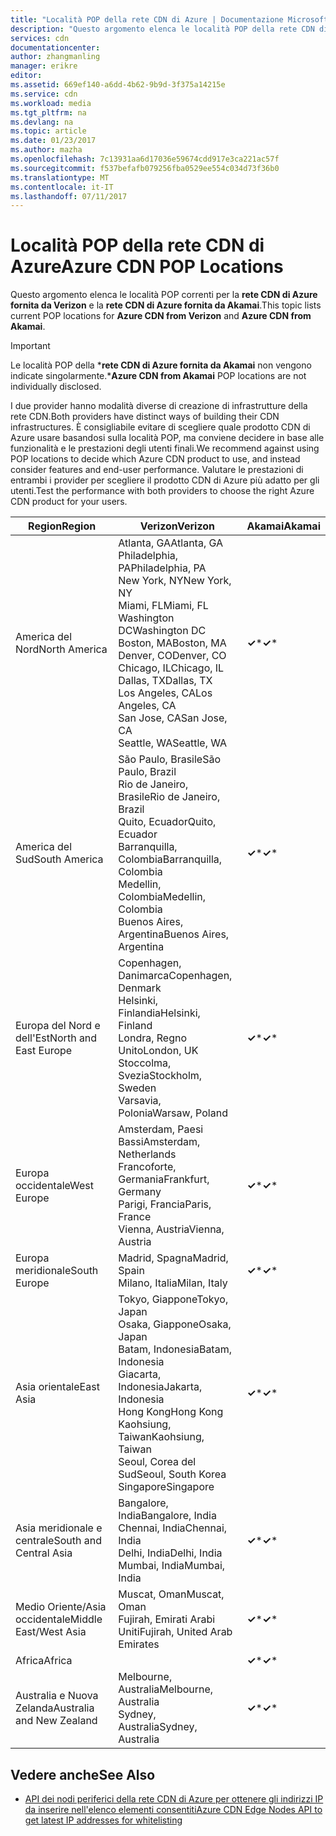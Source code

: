 ```yaml
---
title: "Località POP della rete CDN di Azure | Documentazione Microsoft"
description: "Questo argomento elenca le località POP della rete CDN di Azure."
services: cdn
documentationcenter: 
author: zhangmanling
manager: erikre
editor: 
ms.assetid: 669ef140-a6dd-4b62-9b9d-3f375a14215e
ms.service: cdn
ms.workload: media
ms.tgt_pltfrm: na
ms.devlang: na
ms.topic: article
ms.date: 01/23/2017
ms.author: mazha
ms.openlocfilehash: 7c13931aa6d17036e59674cdd917e3ca221ac57f
ms.sourcegitcommit: f537befafb079256fba0529ee554c034d73f36b0
ms.translationtype: MT
ms.contentlocale: it-IT
ms.lasthandoff: 07/11/2017
---
```

# <a name="azure-cdn-pop-locations"></a><span data-ttu-id="972f0-103">Località POP della rete CDN di Azure</span><span class="sxs-lookup"><span data-stu-id="972f0-103">Azure CDN POP Locations</span></span>
<span data-ttu-id="972f0-104">Questo argomento elenca le località POP correnti per la **rete CDN di Azure fornita da Verizon** e la **rete CDN di Azure fornita da Akamai**.</span><span class="sxs-lookup"><span data-stu-id="972f0-104">This topic lists current POP locations for **Azure CDN from Verizon** and **Azure CDN from Akamai**.</span></span>

> [!IMPORTANT]
> <span data-ttu-id="972f0-105">Le località POP della \***rete CDN di Azure fornita da Akamai** non vengono indicate singolarmente.</span><span class="sxs-lookup"><span data-stu-id="972f0-105">\***Azure CDN from Akamai** POP locations are not individually disclosed.</span></span>  
> 
> <span data-ttu-id="972f0-106">I due provider hanno modalità diverse di creazione di infrastrutture della rete CDN.</span><span class="sxs-lookup"><span data-stu-id="972f0-106">Both providers have distinct ways of building their CDN infrastructures.</span></span>  <span data-ttu-id="972f0-107">È consigliabile evitare di scegliere quale prodotto CDN di Azure usare basandosi sulla località POP, ma conviene decidere in base alle funzionalità e le prestazioni degli utenti finali.</span><span class="sxs-lookup"><span data-stu-id="972f0-107">We recommend against using POP locations to decide which Azure CDN product to use, and instead consider features and end-user performance.</span></span>  <span data-ttu-id="972f0-108">Valutare le prestazioni di entrambi i provider per scegliere il prodotto CDN di Azure più adatto per gli utenti.</span><span class="sxs-lookup"><span data-stu-id="972f0-108">Test the performance with both providers to choose the right Azure CDN product for your users.</span></span> 
> 
> 

| <span data-ttu-id="972f0-109">Region</span><span class="sxs-lookup"><span data-stu-id="972f0-109">Region</span></span> | <span data-ttu-id="972f0-110">Verizon</span><span class="sxs-lookup"><span data-stu-id="972f0-110">Verizon</span></span> | <span data-ttu-id="972f0-111">Akamai</span><span class="sxs-lookup"><span data-stu-id="972f0-111">Akamai</span></span> |
| --- | --- | --- |
| <span data-ttu-id="972f0-112">America del Nord</span><span class="sxs-lookup"><span data-stu-id="972f0-112">North America</span></span> |<span data-ttu-id="972f0-113">Atlanta, GA</span><span class="sxs-lookup"><span data-stu-id="972f0-113">Atlanta, GA</span></span><br /><span data-ttu-id="972f0-114">Philadelphia, PA</span><span class="sxs-lookup"><span data-stu-id="972f0-114">Philadelphia, PA</span></span><br /><span data-ttu-id="972f0-115">New York, NY</span><span class="sxs-lookup"><span data-stu-id="972f0-115">New York, NY</span></span><br /><span data-ttu-id="972f0-116">Miami, FL</span><span class="sxs-lookup"><span data-stu-id="972f0-116">Miami, FL</span></span><br /><span data-ttu-id="972f0-117">Washington DC</span><span class="sxs-lookup"><span data-stu-id="972f0-117">Washington DC</span></span><br /><span data-ttu-id="972f0-118">Boston, MA</span><span class="sxs-lookup"><span data-stu-id="972f0-118">Boston, MA</span></span><br /><span data-ttu-id="972f0-119">Denver, CO</span><span class="sxs-lookup"><span data-stu-id="972f0-119">Denver, CO</span></span><br /><span data-ttu-id="972f0-120">Chicago, IL</span><span class="sxs-lookup"><span data-stu-id="972f0-120">Chicago, IL</span></span><br /><span data-ttu-id="972f0-121">Dallas, TX</span><span class="sxs-lookup"><span data-stu-id="972f0-121">Dallas, TX</span></span><br /><span data-ttu-id="972f0-122">Los Angeles, CA</span><span class="sxs-lookup"><span data-stu-id="972f0-122">Los Angeles, CA</span></span><br /><span data-ttu-id="972f0-123">San Jose, CA</span><span class="sxs-lookup"><span data-stu-id="972f0-123">San Jose, CA</span></span><br /><span data-ttu-id="972f0-124">Seattle, WA</span><span class="sxs-lookup"><span data-stu-id="972f0-124">Seattle, WA</span></span> |<span data-ttu-id="972f0-125">**&#x2713;**\*</span><span class="sxs-lookup"><span data-stu-id="972f0-125">**&#x2713;**\*</span></span> |
| <span data-ttu-id="972f0-126">America del Sud</span><span class="sxs-lookup"><span data-stu-id="972f0-126">South America</span></span> |<span data-ttu-id="972f0-127">São Paulo, Brasile</span><span class="sxs-lookup"><span data-stu-id="972f0-127">São Paulo, Brazil</span></span><br /><span data-ttu-id="972f0-128">Rio de Janeiro, Brasile</span><span class="sxs-lookup"><span data-stu-id="972f0-128">Rio de Janeiro, Brazil</span></span><br /><span data-ttu-id="972f0-129">Quito, Ecuador</span><span class="sxs-lookup"><span data-stu-id="972f0-129">Quito, Ecuador</span></span><br /><span data-ttu-id="972f0-130">Barranquilla, Colombia</span><span class="sxs-lookup"><span data-stu-id="972f0-130">Barranquilla, Colombia</span></span><br /><span data-ttu-id="972f0-131">Medellin, Colombia</span><span class="sxs-lookup"><span data-stu-id="972f0-131">Medellin, Colombia</span></span><br/><span data-ttu-id="972f0-132">Buenos Aires, Argentina</span><span class="sxs-lookup"><span data-stu-id="972f0-132">Buenos Aires, Argentina</span></span> |<span data-ttu-id="972f0-133">**&#x2713;**\*</span><span class="sxs-lookup"><span data-stu-id="972f0-133">**&#x2713;**\*</span></span> |
| <span data-ttu-id="972f0-134">Europa del Nord e dell'Est</span><span class="sxs-lookup"><span data-stu-id="972f0-134">North and East Europe</span></span> |<span data-ttu-id="972f0-135">Copenhagen, Danimarca</span><span class="sxs-lookup"><span data-stu-id="972f0-135">Copenhagen, Denmark</span></span><br /><span data-ttu-id="972f0-136">Helsinki, Finlandia</span><span class="sxs-lookup"><span data-stu-id="972f0-136">Helsinki, Finland</span></span><br /><span data-ttu-id="972f0-137">Londra, Regno Unito</span><span class="sxs-lookup"><span data-stu-id="972f0-137">London, UK</span></span><br /><span data-ttu-id="972f0-138">Stoccolma, Svezia</span><span class="sxs-lookup"><span data-stu-id="972f0-138">Stockholm, Sweden</span></span><br /><span data-ttu-id="972f0-139">Varsavia, Polonia</span><span class="sxs-lookup"><span data-stu-id="972f0-139">Warsaw, Poland</span></span> |<span data-ttu-id="972f0-140">**&#x2713;**\*</span><span class="sxs-lookup"><span data-stu-id="972f0-140">**&#x2713;**\*</span></span> |
| <span data-ttu-id="972f0-141">Europa occidentale</span><span class="sxs-lookup"><span data-stu-id="972f0-141">West Europe</span></span> |<span data-ttu-id="972f0-142">Amsterdam, Paesi Bassi</span><span class="sxs-lookup"><span data-stu-id="972f0-142">Amsterdam, Netherlands</span></span><br /><span data-ttu-id="972f0-143">Francoforte, Germania</span><span class="sxs-lookup"><span data-stu-id="972f0-143">Frankfurt, Germany</span></span><br /><span data-ttu-id="972f0-144">Parigi, Francia</span><span class="sxs-lookup"><span data-stu-id="972f0-144">Paris, France</span></span><br /><span data-ttu-id="972f0-145">Vienna, Austria</span><span class="sxs-lookup"><span data-stu-id="972f0-145">Vienna, Austria</span></span> |<span data-ttu-id="972f0-146">**&#x2713;**\*</span><span class="sxs-lookup"><span data-stu-id="972f0-146">**&#x2713;**\*</span></span> |
| <span data-ttu-id="972f0-147">Europa meridionale</span><span class="sxs-lookup"><span data-stu-id="972f0-147">South Europe</span></span> |<span data-ttu-id="972f0-148">Madrid, Spagna</span><span class="sxs-lookup"><span data-stu-id="972f0-148">Madrid, Spain</span></span><br /><span data-ttu-id="972f0-149">Milano, Italia</span><span class="sxs-lookup"><span data-stu-id="972f0-149">Milan, Italy</span></span> |<span data-ttu-id="972f0-150">**&#x2713;**\*</span><span class="sxs-lookup"><span data-stu-id="972f0-150">**&#x2713;**\*</span></span> |
| <span data-ttu-id="972f0-151">Asia orientale</span><span class="sxs-lookup"><span data-stu-id="972f0-151">East Asia</span></span> |<span data-ttu-id="972f0-152">Tokyo, Giappone</span><span class="sxs-lookup"><span data-stu-id="972f0-152">Tokyo, Japan</span></span><br /><span data-ttu-id="972f0-153">Osaka, Giappone</span><span class="sxs-lookup"><span data-stu-id="972f0-153">Osaka, Japan</span></span><br /><span data-ttu-id="972f0-154">Batam, Indonesia</span><span class="sxs-lookup"><span data-stu-id="972f0-154">Batam, Indonesia</span></span><br /><span data-ttu-id="972f0-155">Giacarta, Indonesia</span><span class="sxs-lookup"><span data-stu-id="972f0-155">Jakarta, Indonesia</span></span><br /><span data-ttu-id="972f0-156">Hong Kong</span><span class="sxs-lookup"><span data-stu-id="972f0-156">Hong Kong</span></span><br /><span data-ttu-id="972f0-157">Kaohsiung, Taiwan</span><span class="sxs-lookup"><span data-stu-id="972f0-157">Kaohsiung, Taiwan</span></span><br /><span data-ttu-id="972f0-158">Seoul, Corea del Sud</span><span class="sxs-lookup"><span data-stu-id="972f0-158">Seoul, South Korea</span></span><br /><span data-ttu-id="972f0-159">Singapore</span><span class="sxs-lookup"><span data-stu-id="972f0-159">Singapore</span></span> |<span data-ttu-id="972f0-160">**&#x2713;**\*</span><span class="sxs-lookup"><span data-stu-id="972f0-160">**&#x2713;**\*</span></span> |
| <span data-ttu-id="972f0-161">Asia meridionale e centrale</span><span class="sxs-lookup"><span data-stu-id="972f0-161">South and Central Asia</span></span> |<span data-ttu-id="972f0-162">Bangalore, India</span><span class="sxs-lookup"><span data-stu-id="972f0-162">Bangalore, India</span></span><br /><span data-ttu-id="972f0-163">Chennai, India</span><span class="sxs-lookup"><span data-stu-id="972f0-163">Chennai, India</span></span><br /><span data-ttu-id="972f0-164">Delhi, India</span><span class="sxs-lookup"><span data-stu-id="972f0-164">Delhi, India</span></span><br /><span data-ttu-id="972f0-165">Mumbai, India</span><span class="sxs-lookup"><span data-stu-id="972f0-165">Mumbai, India</span></span> |<span data-ttu-id="972f0-166">**&#x2713;**\*</span><span class="sxs-lookup"><span data-stu-id="972f0-166">**&#x2713;**\*</span></span> |
| <span data-ttu-id="972f0-167">Medio Oriente/Asia occidentale</span><span class="sxs-lookup"><span data-stu-id="972f0-167">Middle East/West Asia</span></span> |<span data-ttu-id="972f0-168">Muscat, Oman</span><span class="sxs-lookup"><span data-stu-id="972f0-168">Muscat, Oman</span></span> <br /> <span data-ttu-id="972f0-169">Fujirah, Emirati Arabi Uniti</span><span class="sxs-lookup"><span data-stu-id="972f0-169">Fujirah, United Arab Emirates</span></span> |<span data-ttu-id="972f0-170">**&#x2713;**\*</span><span class="sxs-lookup"><span data-stu-id="972f0-170">**&#x2713;**\*</span></span> |
| <span data-ttu-id="972f0-171">Africa</span><span class="sxs-lookup"><span data-stu-id="972f0-171">Africa</span></span> | |<span data-ttu-id="972f0-172">**&#x2713;**\*</span><span class="sxs-lookup"><span data-stu-id="972f0-172">**&#x2713;**\*</span></span> |
| <span data-ttu-id="972f0-173">Australia e Nuova Zelanda</span><span class="sxs-lookup"><span data-stu-id="972f0-173">Australia and New Zealand</span></span> |<span data-ttu-id="972f0-174">Melbourne, Australia</span><span class="sxs-lookup"><span data-stu-id="972f0-174">Melbourne, Australia</span></span><br /><span data-ttu-id="972f0-175">Sydney, Australia</span><span class="sxs-lookup"><span data-stu-id="972f0-175">Sydney, Australia</span></span> |<span data-ttu-id="972f0-176">**&#x2713;**\*</span><span class="sxs-lookup"><span data-stu-id="972f0-176">**&#x2713;**\*</span></span> |

## <a name="see-also"></a><span data-ttu-id="972f0-177">Vedere anche</span><span class="sxs-lookup"><span data-stu-id="972f0-177">See Also</span></span>
* [<span data-ttu-id="972f0-178">API dei nodi periferici della rete CDN di Azure per ottenere gli indirizzi IP da inserire nell'elenco elementi consentiti</span><span class="sxs-lookup"><span data-stu-id="972f0-178">Azure CDN Edge Nodes API to get latest IP addresses for whitelisting</span></span>](https://docs.microsoft.com/en-us/rest/api/cdn/edgenodes)

